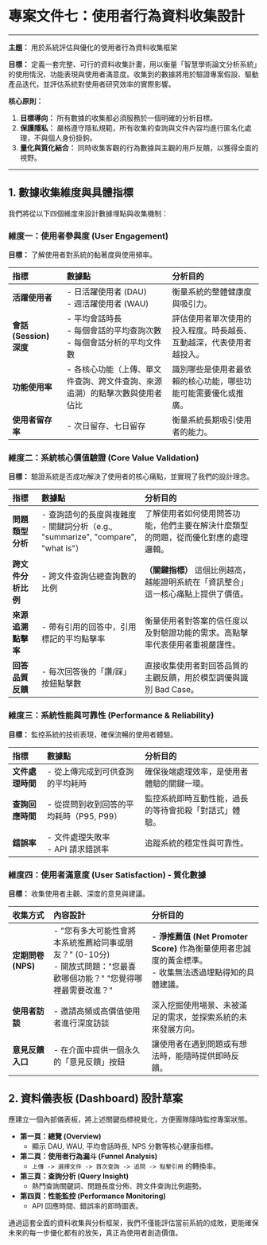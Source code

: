 # 專案文件七：使用者行為資料收集設計

---

**主題：** 用於系統評估與優化的使用者行為資料收集框架

**目標：** 定義一套完整、可行的資料收集計畫，用以衡量「智慧學術論文分析系統」的使用情況、功能表現與使用者滿意度。收集到的數據將用於驗證專案假設、驅動產品迭代，並評估系統對使用者研究效率的實際影響。

**核心原則：**
1.  **目標導向：** 所有數據的收集都必須服務於一個明確的分析目標。
2.  **保護隱私：** 嚴格遵守隱私規範，所有收集的查詢與文件內容均進行匿名化處理，不與個人身份掛鉤。
3.  **量化與質化結合：** 同時收集客觀的行為數據與主觀的用戶反饋，以獲得全面的視野。

---

## 1. 數據收集維度與具體指標

我們將從以下四個維度來設計數據埋點與收集機制：

### 維度一：使用者參與度 (User Engagement)

**目標：** 了解使用者對系統的黏著度與使用頻率。

| 指標 | 數據點 | 分析目的 |
| :--- | :--- | :--- |
| **活躍使用者** | - 日活躍使用者 (DAU)<br>- 週活躍使用者 (WAU) | 衡量系統的整體健康度與吸引力。 |
| **會話 (Session) 深度** | - 平均會話時長<br>- 每個會話的平均查詢次數<br>- 每個會話分析的平均文件數 | 評估使用者單次使用的投入程度。時長越長、互動越深，代表使用者越投入。 |
| **功能使用率** | - 各核心功能（上傳、單文件查詢、跨文件查詢、來源追溯）的點擊次數與使用者佔比 | 識別哪些是使用者最依賴的核心功能，哪些功能可能需要優化或推廣。 |
| **使用者留存率** | - 次日留存、七日留存 | 衡量系統長期吸引使用者的能力。 |

### 維度二：系統核心價值驗證 (Core Value Validation)

**目標：** 驗證系統是否成功解決了使用者的核心痛點，並實現了我們的設計理念。

| 指標 | 數據點 | 分析目的 |
| :--- | :--- | :--- |
| **問題類型分析** | - 查詢語句的長度與複雜度<br>- 關鍵詞分析（e.g., "summarize", "compare", "what is"） | 了解使用者如何使用問答功能，他們主要在解決什麼類型的問題，從而優化對應的處理邏輯。 |
| **跨文件分析比例** | - 跨文件查詢佔總查詢數的比例 | **（關鍵指標）** 這個比例越高，越能證明系統在「資訊整合」這一核心痛點上提供了價值。 |
| **來源追溯點擊率** | - 帶有引用的回答中，引用標記的平均點擊率 | 衡量使用者對答案的信任度以及對驗證功能的需求。高點擊率代表使用者重視嚴謹性。 |
| **回答品質反饋** | - 每次回答後的「讚/踩」按鈕點擊數 | 直接收集使用者對回答品質的主觀反饋，用於模型調優與識別 Bad Case。 |

### 維度三：系統性能與可靠性 (Performance & Reliability)

**目標：** 監控系統的技術表現，確保流暢的使用者體驗。

| 指標 | 數據點 | 分析目的 |
| :--- | :--- | :--- |
| **文件處理時間** | - 從上傳完成到可供查詢的平均耗時 | 確保後端處理效率，是使用者體驗的關鍵一環。 |
| **查詢回應時間** | - 從提問到收到回答的平均耗時（P95, P99） | 監控系統即時互動性能，過長的等待會扼殺「對話式」體驗。 |
| **錯誤率** | - 文件處理失敗率<br>- API 請求錯誤率 | 追蹤系統的穩定性與可靠性。 |

### 維度四：使用者滿意度 (User Satisfaction) - 質化數據

**目標：** 收集使用者主觀、深度的意見與建議。

| 收集方式 | 內容設計 | 分析目的 |
| :--- | :--- | :--- |
| **定期問卷 (NPS)** | - "您有多大可能性會將本系統推薦給同事或朋友？" (0-10分)<br>- 開放式問題："您最喜歡哪個功能？" "您覺得哪裡最需要改進？" | - **淨推薦值 (Net Promoter Score)** 作為衡量使用者忠誠度的黃金標準。<br>- 收集無法透過埋點得知的具體建議。 |
| **使用者訪談** | - 邀請高頻或高價值使用者進行深度訪談 | 深入挖掘使用場景、未被滿足的需求，並探索系統的未來發展方向。 |
| **意見反饋入口** | - 在介面中提供一個永久的「意見反饋」按鈕 | 讓使用者在遇到問題或有想法時，能隨時提供即時反饋。 |

## 2. 資料儀表板 (Dashboard) 設計草案

應建立一個內部儀表板，將上述關鍵指標視覺化，方便團隊隨時監控專案狀態。

-   **第一頁：總覽 (Overview)**
    -   顯示 DAU, WAU, 平均會話時長, NPS 分數等核心健康指標。
-   **第二頁：使用者行為漏斗 (Funnel Analysis)**
    -   `上傳 -> 選擇文件 -> 首次查詢 -> 追問 -> 點擊引用` 的轉換率。
-   **第三頁：查詢分析 (Query Insight)**
    -   熱門查詢關鍵詞、問題長度分佈、跨文件查詢比例趨勢。
-   **第四頁：性能監控 (Performance Monitoring)**
    -   API 回應時間、錯誤率的即時圖表。

通過這套全面的資料收集與分析框架，我們不僅能評估當前系統的成敗，更能確保未來的每一步優化都有的放矢，真正為使用者創造價值。 